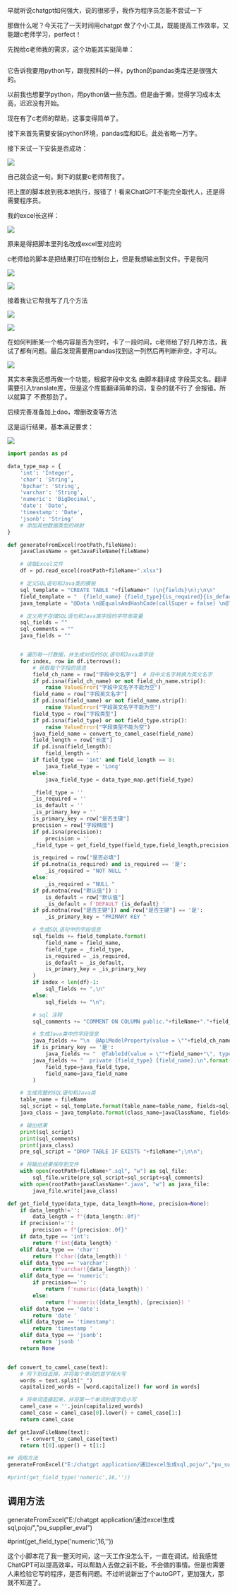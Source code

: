 早就听说chatgpt如何强大，说的很邪乎，我作为程序员怎能不尝试一下

那做什么呢？今天花了一天时间用chatgpt 做了个小工具，既能提高工作效率，又能跟c老师学习，perfect！

先抛给c老师我的需求，这个功能其实挺简单：

<img title="" src="file:///E:/chatgpt application/ChatGPT教我用python写工具/images/2023-04-23-14-30-43-image.png" alt="" data-align="inline">

它告诉我要用python写，跟我预料的一样，python的pandas类库还是很强大的。

以前我也想要学python，用python做一些东西。但是由于懒，觉得学习成本太高，迟迟没有开始。

现在有了c老师的帮助，这事变得简单了。

接下来首先需要安装python环境，pandas库和IDE。此处省略一万字。

接下来试一下安装是否成功：

![](E:\chatgpt%20application\ChatGPT教我用python写工具\images\2023-04-23-14-31-26-image.png)

自己就会这一句。剩下的就要c老师帮我了。

把上面的脚本放到我本地执行，报错了！看来ChatGPT不能完全取代人，还是得需要程序员。

我的excel长这样：

![](E:\chatgpt%20application\ChatGPT教我用python写工具\images\2023-04-23-14-31-35-image.png)

原来是得把脚本里列名改成excel里对应的

c老师给的脚本是把结果打印在控制台上，但是我想输出到文件。于是我问

![](E:\chatgpt%20application\ChatGPT教我用python写工具\images\2023-04-23-14-31-47-image.png)

![](E:\chatgpt%20application\ChatGPT教我用python写工具\images\2023-04-23-14-31-58-image.png)

接着我让它帮我写了几个方法

![](E:\chatgpt%20application\ChatGPT教我用python写工具\images\2023-04-23-14-32-05-image.png)

![](E:\chatgpt%20application\ChatGPT教我用python写工具\images\2023-04-23-14-32-12-image.png)

在如何判断某一个格内容是否为空时，卡了一段时间，c老师给了好几种方法，我试了都有问题。最后发现需要用pandas找到这一列然后再判断非空，才可以。

![](E:\chatgpt%20application\ChatGPT教我用python写工具\images\2023-04-23-14-32-25-image.png)

其实本来我还想再做一个功能，根据字段中文名 由脚本翻译成 字段英文名。翻译需要引入translate库，但是这个库能翻译简单的词，复杂的就不行了
会报错。所以就算了 不费那劲了。

后续完善准备加上dao，增删改查等方法

这是运行结果，基本满足要求：

![](E:\chatgpt%20application\ChatGPT教我用python写工具\images\2023-04-23-14-32-35-image.png)

```python
import pandas as pd   

data_type_map = {
    'int': 'Integer',
    'char': 'String',
    'bpchar': 'String',
    'varchar': 'String',
    'numeric': 'BigDecimal',
    'date': 'Date',
    'timestamp': 'Date',
    'jsonb': 'String'
    # 添加其他数据类型的映射
}

def generateFromExcel(rootPath,fileName):
    javaClassName = getJavaFileName(fileName)

    # 读取Excel文件
    df = pd.read_excel(rootPath+fileName+".xlsx")

    # 定义SQL语句和Java类的模板
    sql_template = "CREATE TABLE "+fileName+" (\n{fields}\n);\n\n"
    field_template = "  {field_name} {field_type}{is_required}{is_default}{is_primary_key} " 
    java_template = "@Data \n@EqualsAndHashCode(callSuper = false) \n@TableName(\""+fileName+"\") \n@ApiModel(value = \""+javaClassName+"对象\" ) \npublic class "+javaClassName+" implements Serializable {{\n{fields}\n}}"

    # 定义用于存储SQL语句和Java类字段的字符串变量
    sql_fields = ""
    sql_comments = ""
    java_fields = ""


    # 遍历每一行数据，并生成对应的SQL语句和Java类字段
    for index, row in df.iterrows():
        # 获取每个字段的信息
        field_ch_name = row["字段中文名字"]  # 将中文名字转换为英文名字
        if pd.isna(field_ch_name) or not field_ch_name.strip():
            raise ValueError("字段中文名字不能为空")
        field_name = row["字段英文名字"] 
        if pd.isna(field_name) or not field_name.strip():
            raise ValueError("字段英文名字不能为空")
        field_type = row["字段类型"]
        if pd.isna(field_type) or not field_type.strip():
            raise ValueError("字段类型不能为空")
        java_field_name = convert_to_camel_case(field_name)
        field_length = row["长度"]
        if pd.isna(field_length):
            field_length = ''
        if field_type == 'int' and field_length == 8:
            java_field_type = 'Long'
        else:
            java_field_type = data_type_map.get(field_type)

        _field_type = '' 
        _is_required = ''
        _is_default = ''
        _is_primary_key = ''
        is_primary_key = row["是否主键"]
        precision = row["字段精度"]
        if pd.isna(precision):
            precision = ''
        _field_type = get_field_type(field_type,field_length,precision)

        is_required = row["是否必填"]
        if pd.notna(is_required) and is_required == '是':
            _is_required = "NOT NULL "
        else:
            _is_required = "NULL " 
        if pd.notna(row["默认值"]) :
            is_default = row["默认值"]
            _is_default = f'DEFAULT {is_default} '
        if pd.notna(row["是否主键"]) and row["是否主键"] == '是':
            _is_primary_key = "PRIMARY KEY "

        # 生成SQL语句中的字段信息
        sql_fields += field_template.format(
            field_name = field_name,
            field_type = _field_type, 
            is_required = _is_required,
            is_default = _is_default,
            is_primary_key = _is_primary_key
        ) 
        if index < len(df)-1:
            sql_fields += ",\n"
        else:
            sql_fields += "\n";

        # sql 注释
        sql_comments += "COMMENT ON COLUMN public."+fileName+"."+field_name +" IS '" +field_ch_name+"';\n"

        # 生成Java类中的字段信息
        java_fields += "\n  @ApiModelProperty(value = \""+field_ch_name+"\")\n"
        if is_primary_key == '是':
            java_fields += "  @TableId(value = \""+field_name+"\", type = IdType.ASSIGN_ID)\n"
        java_fields += "  private {field_type} {field_name};\n".format( 
            field_type=java_field_type,
            field_name=java_field_name
        )

    # 生成完整的SQL语句和Java类
    table_name = fileName 
    sql_script = sql_template.format(table_name=table_name, fields=sql_fields) 
    java_class = java_template.format(class_name=javaClassName, fields=java_fields)

    # 输出结果
    print(sql_script)
    print(sql_comments)
    print(java_class)
    pre_sql_script = "DROP TABLE IF EXISTS "+fileName+";\n\n";

    # 将输出结果保存到文件
    with open(rootPath+fileName+".sql", "w") as sql_file:
        sql_file.write(pre_sql_script+sql_script+sql_comments)
    with open(rootPath+javaClassName+".java", "w") as java_file:
        java_file.write(java_class)

def get_field_type(data_type, data_length=None, precision=None):  
    if data_length!='':
        data_length = f"{data_length:.0f}"
    if precision!='':
        precision = f"{precision:.0f}"
    if data_type == 'int':
        return f'int{data_length} '
    elif data_type == 'char':
        return f'char({data_length}) '
    elif data_type == 'varchar':
        return f'varchar({data_length}) '
    elif data_type == 'numeric':
        if precision=='':
            return f'numeric({data_length}) '
        else:
            return f'numeric({data_length}, {precision}) '
    elif data_type == 'date':
        return 'date '
    elif data_type == 'timestamp':
        return 'timestamp '
    elif data_type == 'jsonb':
        return 'jsonb '
    return None


def convert_to_camel_case(text):
    # 将下划线去掉，并将每个单词的首字母大写
    words = text.split("_")
    capitalized_words = [word.capitalize() for word in words]

    # 将单词连接起来，并将第一个单词的首字母小写
    camel_case = ''.join(capitalized_words) 
    camel_case = camel_case[0].lower() + camel_case[1:]
    return camel_case

def getJavaFileName(text):
    t = convert_to_camel_case(text)
    return t[0].upper() + t[1:]

## 调用方法 
generateFromExcel("E:/chatgpt application/通过excel生成sql,pojo/","pu_supplier_eval")

#print(get_field_type('numeric',16,''))
```

## 调用方法

generateFromExcel("E:/chatgpt application/通过excel生成sql,pojo/","pu_supplier_eval")

#print(get_field_type('numeric',16,''))

这个小脚本花了我一整天时间，这一天工作没怎么干，一直在调试。给我感觉ChatGPT可以提高效率，可以帮助人去做之前不能，不会做的事情。但是也需要人来检验它写的程序，是否有问题。不过听说新出了个autoGPT，更加强大，那就不知道了。
